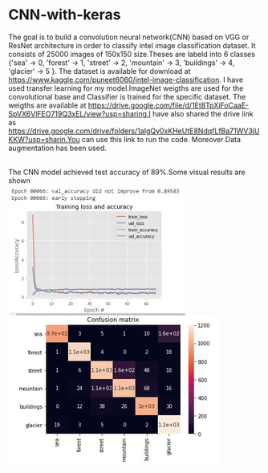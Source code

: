 # CNN-with-keras

The goal is to build a convolution neural network(CNN) based on VGG or ResNet architecture in order to classify intel image classification dataset.
It consists of 25000 images of 150x150 size.Theses are labeld into 6 classes  {'sea' -> 0, 'forest' -> 1, 'street' -> 2, 'mountain' -> 3, 'buildings' -> 4, 'glacier' -> 5 }. The dataset is available for download at https://www.kaggle.com/puneet6060/intel-image-classification.
I have used transfer learning for my model.ImageNet weigths are used for the convolutional base and Classifier is trained for the specific dataset.
The weigths are available at https://drive.google.com/file/d/1Et8TpXiFoCaaE-SpVX6VlFEO719Q3xEL/view?usp=sharing.I have also shared the drive link as https://drive.google.com/drive/folders/1aIgQy0xKHeUtE8NdqfLfBa71WV3jUKKW?usp=sharin.You can use this link to run the code.
Moreover Data augmentation has been used.

<br /> The CNN model achieved test accuracy of 89%.Some visual results are shown
<br/>
![all text](https://github.com/fareehaikram/CNN-with-keras/blob/main/adam0001.JPG)
![all text](https://github.com/fareehaikram/CNN-with-keras/blob/main/heat.JPG)

